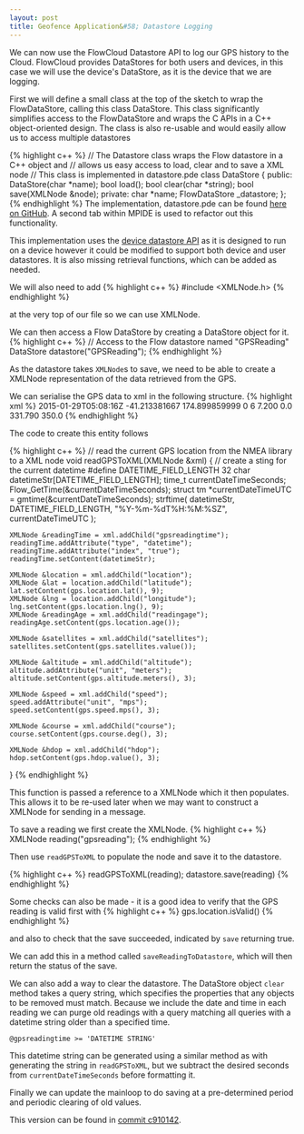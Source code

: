 ```yaml
---
layout: post
title: Geofence Application&#58; Datastore Logging 
---
```


We can now use the FlowCloud Datastore API to log our GPS history to the Cloud.
FlowCloud provides DataStores for both users and devices, in this case we will use the device's DataStore, as it is the device that we are logging.

First we will define a small class at the top of the sketch to wrap the FlowDataStore, calling this class DataStore.
This class significantly simplifies access to the FlowDataStore and wraps the C APIs in a C++ object-oriented design.
The class is also re-usable and would easily allow us to access multiple datastores

{% highlight c++ %}
// The Datastore class wraps the Flow datastore in a C++ object and
// allows us easy access to load, clear and to save a XML node
// This class is implemented in datastore.pde
class DataStore
{
public:
    DataStore(char *name);
    bool load();
    bool clear(char *string);
    bool save(XMLNode &node);
private:
    char *name;
    FlowDataStore _datastore;
}; 
{% endhighlight %}
The implementation, datastore.pde can be found [here on GitHub](https://github.com/FlowCloud/geofence/blob/master/datastore.pde).
A second tab within MPIDE is used to refactor out this functionality. 

This implementation uses the [device datastore API](http://uploads.flowworld.com/libflowcore/docs/c/2.0/da/d26/group__DataStores.html#ga553022e551c0d47837a815654ab52f59) as it is designed to run on a device however it could be modified to support both device and user datastores. It is also missing retrieval functions, which can be added as needed. 

We will also need to add
{% highlight c++ %}
#include <XMLNode.h>
{% endhighlight %}

at the very top of our file so we can use XMLNode.

We can then access a Flow DataStore by creating a DataStore object for it.
{% highlight c++ %}
// Access to the Flow datastore named "GPSReading"
DataStore datastore("GPSReading");
{% endhighlight %}

As the datastore takes `XMLNode`s to save, we need to be able to create a XMLNode representation of the data retrieved from the GPS.

We can serialise the GPS data to xml in the following structure.
{% highlight xml %}
<gpsreading>
    <gpsreadingtime type="DateTime">
        2015-01-29T05:08:16Z
    </gpsreadingtime>
    <location>
        <latitude>-41.213381667</latitude>
        <longitude>174.899859999</longitude>
    </location>
    <readingage>0</readingage>
    <satellites>6</satellites>
    <altitude>7.200</altitude>
    <speed>0.0</speed>
    <course>331.790</course>
    <hdop>350.0</hdop>
</gpsreading>
{% endhighlight %}

The code to create this entity follows

{% highlight c++ %}
// read the current GPS location from the NMEA library to a XML node
void readGPSToXML(XMLNode &xml)
{
    // create a sting for the current datetime
    #define DATETIME_FIELD_LENGTH 32
    char datetimeStr[DATETIME_FIELD_LENGTH];
    time_t currentDateTimeSeconds;
    Flow_GetTime(&currentDateTimeSeconds);
    struct tm *currentDateTimeUTC = gmtime(&currentDateTimeSeconds);
    strftime(   datetimeStr, 
                DATETIME_FIELD_LENGTH, 
                "%Y-%m-%dT%H:%M:%SZ", 
                currentDateTimeUTC
             );

    XMLNode &readingTime = xml.addChild("gpsreadingtime");
    readingTime.addAttribute("type", "datetime");
    readingTime.addAttribute("index", "true");
    readingTime.setContent(datetimeStr);

    XMLNode &location = xml.addChild("location");
    XMLNode &lat = location.addChild("latitude");
    lat.setContent(gps.location.lat(), 9);
    XMLNode &lng = location.addChild("longitude");
    lng.setContent(gps.location.lng(), 9);
    XMLNode &readingAge = xml.addChild("readingage");
    readingAge.setContent(gps.location.age());

    XMLNode &satellites = xml.addChild("satellites");
    satellites.setContent(gps.satellites.value());

    XMLNode &altitude = xml.addChild("altitude");
    altitude.addAttribute("unit", "meters");
    altitude.setContent(gps.altitude.meters(), 3);

    XMLNode &speed = xml.addChild("speed");
    speed.addAttribute("unit", "mps");
    speed.setContent(gps.speed.mps(), 3);

    XMLNode &course = xml.addChild("course");
    course.setContent(gps.course.deg(), 3);

    XMLNode &hdop = xml.addChild("hdop");
    hdop.setContent(gps.hdop.value(), 3);
}
{% endhighlight %}

This function is passed a reference to a XMLNode which it then populates.
This allows it to be re-used later when we may want to construct a XMLNode for sending in a message.

To save a reading we first create the XMLNode.
{% highlight c++ %}
XMLNode reading("gpsreading");
{% endhighlight %}

Then use `readGPSToXML` to populate the node and save it to the datastore.

{% highlight c++ %}
readGPSToXML(reading);
datastore.save(reading)
{% endhighlight %}

Some checks can also be made - it is a good idea to verify that the GPS reading is valid first with
{% highlight c++ %}
gps.location.isValid()
{% endhighlight %}

and also to check that the save succeeded, indicated by `save` returning true.

We can add this in a method called `saveReadingToDatastore`, which will then return the status of the save.

We can also add a way to clear the datastore. The DataStore object `clear` method takes a query string, which specifies the properties that any objects to be removed must match.
Because we include the date and time in each reading we can purge old readings with a query matching all queries with a datetime string older than a specified time.

`@gpsreadingtime >= 'DATETIME STRING'`

This datetime string can be generated using a similar method as with generating the string in `readGPSToXML`, but we subtract the desired seconds from `currentDateTimeSeconds` before formatting it.

Finally we can update the mainloop to do saving at a pre-determined period and periodic clearing of old values.

This version can be found in [commit c910142](https://github.com/FlowCloud/geofence/tree/c91014244d702703a2930aae3465e40068deb8df).
